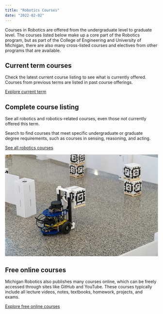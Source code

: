 ```yaml
---
title: "Robotics Courses"
date: "2022-02-02"
---
```


Courses in Robotics are offered from the undergraduate level to graduate level. The courses listed below make up a core part of the Robotics program, but as part of the College of Engineering and University of Michigan, there are also many cross-listed courses and electives from other programs that are available.

## Current term courses

Check the latest current course listing to see what is currently offered. Courses from previous terms are listed in past course offerings.

[Explore current term](https://robotics.umich.edu/academics/courses/course-offerings/)

## Complete course listing

See all robotics and robotics-related courses, even those not currently offered this term.

Search to find courses that meet specific undergraduate or graduate degree requirements, such as courses in sensing, reasoning, and acting.

[See all robotics courses](https://robotics.umich.edu/academics/courses/complete-course-listing/)

![An MBot educational robot with two wheels and a forklift carries a small box on a pallet covered in April Tags, QR-Code like figures, as it goes to stack it on other boxes.](../images/rob550-mbot-forklift.jpg)

## Free online courses

Michigan Robotics also publishes many courses online, which can be freely accessed through sites like GitHub and YouTube. These courses typically include all lecture videos, notes, textbooks, homework, projects, and exams.

[Explore free online courses](https://robotics.umich.edu/academic-program/online-courses/)
